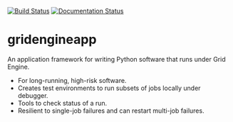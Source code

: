 [![Build Status](https://travis-ci.org/ihmeuw/gridengineapp.svg?branch=master)](https://travis-ci.org/ihmeuw/gridengineapp)
[![Documentation Status](https://readthedocs.org/projects/cascade/badge/?version=latest)](https://gridengineapp.readthedocs.io/en/latest/?badge=latest)
# gridengineapp

An application framework for writing Python software that
runs under Grid Engine.

 * For long-running, high-risk software.
 * Creates test environments to run subsets of jobs locally
   under debugger.
 * Tools to check status of a run.
 * Resilient to single-job failures and can restart
   multi-job failures.
